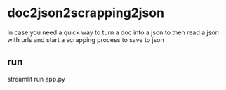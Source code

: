 # doc2json2scrapping2json

In case you need a quick way to turn a doc into a json to then read a json with urls and start a scrapping process to save to json

## run

streamlit run app.py
